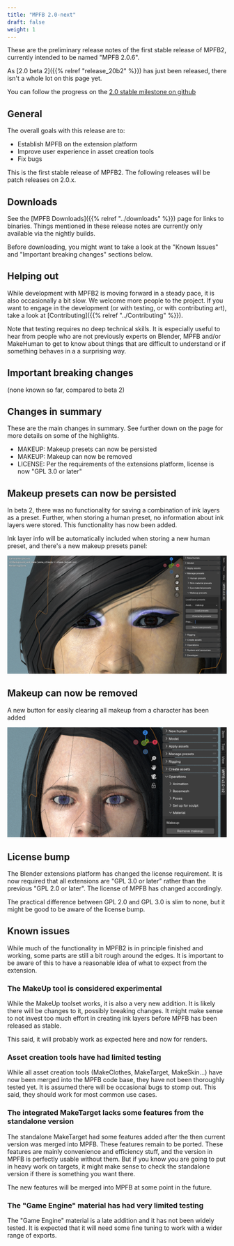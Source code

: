 ```yaml
---
title: "MPFB 2.0-next"
draft: false
weight: 1
---
```


These are the preliminary release notes of the first stable release of MPFB2, currently intended to be named "MPFB 2.0.6".

As [2.0 beta 2]({{% relref "release_20b2" %}}) has just been released, there isn't a whole lot on this page yet.

You can follow the progress on the [2.0 stable milestone on github](https://github.com/makehumancommunity/mpfb2/issues?q=is%3Aopen+is%3Aissue+milestone%3A%222.0+stable%22)

## General

The overall goals with this release are to:

- Establish MPFB on the extension platform
- Improve user experience in asset creation tools
- Fix bugs

This is the first stable release of MPFB2. The following releases will be patch releases on 2.0.x.

## Downloads

See the [MPFB Downloads]({{% relref "../downloads" %}}) page for links to binaries. Things mentioned in these release notes are currently
only available via the nightly builds.

Before downloading, you might want to take a look at the "Known Issues" and "Important breaking changes" sections below.

## Helping out

While development with MPFB2 is moving forward in a steady pace, it is also occasionally a bit slow. We welcome more people to the 
project. If you want to engage in the development (or with testing, or with contributing art), take a look at
[Contributing]({{% relref "../Contributing" %}}).

Note that testing requires no deep technical skills. It is especially useful to hear from people who are not previously experts on
Blender, MPFB and/or MakeHuman to get to know about things that are difficult to understand or if something behaves in a a surprising way.

## Important breaking changes

(none known so far, compared to beta 2)

## Changes in summary

These are the main changes in summary. See further down on the page for more details on some of the highlights. 

- MAKEUP: Makeup presets can now be persisted
- MAKEUP: Makeup can now be removed
- LICENSE: Per the requirements of the extensions platform, license is now "GPL 3.0 or later"

## Makeup presets can now be persisted

In beta 2, there was no functionality for saving a combination of ink layers as a preset. Further, when storing a human preset, 
no information about ink layers were stored. This functionality has now been added. 

Ink layer info will be automatically included when storing a new human preset, and there's a new makeup presets panel:

![206_makeup_presets](206_makeup_presets.png)

## Makeup can now be removed

A new button for easily clearing all makeup from a character has been added

![206_makeup_remove](206_makeup_remove.png)

## License bump

The Blender extensions platform has changed the license requirement. It is now required that all extensions are "GPL 3.0 or later" rather 
than the previous "GPL 2.0 or later". The license of MPFB has changed accordingly. 

The practical difference between GPL 2.0 and GPL 3.0 is slim to none, but it might be good to be aware of the license bump.

## Known issues

While much of the functionality in MPFB2 is in principle finished and working, some parts are still a bit rough around the edges. It is important to be aware of this to have a reasonable idea of what to expect from the extension.

### The MakeUp tool is considered experimental

While the MakeUp toolset works, it is also a very new addition. It is likely there will be changes to it, possibly breaking changes. It might make sense to
not invest too much effort in creating ink layers before MPFB has been released as stable.

This said, it will probably work as expected here and now for renders.

### Asset creation tools have had limited testing

While all asset creation tools (MakeClothes, MakeTarget, MakeSkin...) have now been merged into the MPFB code base, they have not been thoroughly 
tested yet. It is assumed there will be occasional bugs to stomp out. This said, they should work for most common use cases.

### The integrated MakeTarget lacks some features from the standalone version

The standalone MakeTarget had some features added after the then current version was merged into MPFB. These features remain to be ported.
These features are mainly convenience and efficiency stuff, and the version in MPFB is perfectly usable without them. But if you know you
are going to put in heavy work on targets, it might make sense to check the standalone version if there is something you want there.

The new features will be merged into MPFB at some point in the future.

### The "Game Engine" material has had very limited testing

The "Game Engine" material is a late addition and it has not been widely tested. It is expected that it will need some fine tuning to work 
with a wider range of exports.